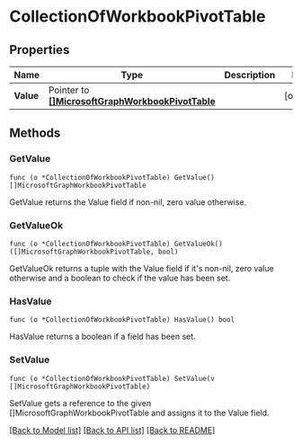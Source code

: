 # CollectionOfWorkbookPivotTable

## Properties

Name | Type | Description | Notes
------------ | ------------- | ------------- | -------------
**Value** | Pointer to [**[]MicrosoftGraphWorkbookPivotTable**](microsoft.graph.workbookPivotTable.md) |  | [optional] 

## Methods

### GetValue

`func (o *CollectionOfWorkbookPivotTable) GetValue() []MicrosoftGraphWorkbookPivotTable`

GetValue returns the Value field if non-nil, zero value otherwise.

### GetValueOk

`func (o *CollectionOfWorkbookPivotTable) GetValueOk() ([]MicrosoftGraphWorkbookPivotTable, bool)`

GetValueOk returns a tuple with the Value field if it's non-nil, zero value otherwise
and a boolean to check if the value has been set.

### HasValue

`func (o *CollectionOfWorkbookPivotTable) HasValue() bool`

HasValue returns a boolean if a field has been set.

### SetValue

`func (o *CollectionOfWorkbookPivotTable) SetValue(v []MicrosoftGraphWorkbookPivotTable)`

SetValue gets a reference to the given []MicrosoftGraphWorkbookPivotTable and assigns it to the Value field.


[[Back to Model list]](../README.md#documentation-for-models) [[Back to API list]](../README.md#documentation-for-api-endpoints) [[Back to README]](../README.md)


